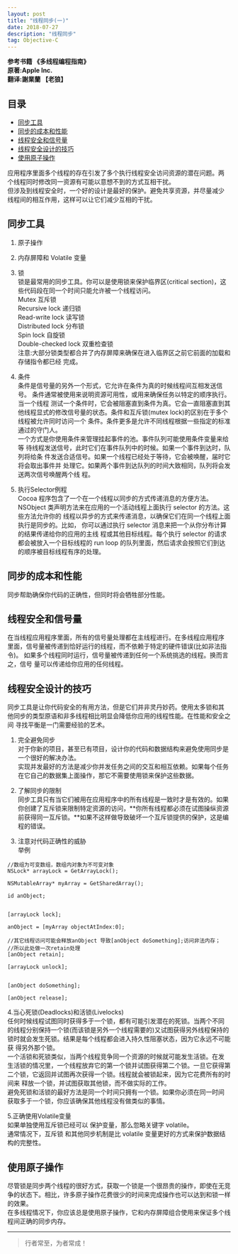 ```yaml
---
layout: post
title: "线程同步(一)"
date: 2018-07-27
description: "线程同步"
tag: Objective-C
---
```







**参考书籍 《多线程编程指南》**   
**原著:Apple Inc.**    
**翻译:謝業蘭 【老狼】**   



## 目录


* [同步工具](#content0)
* [同步的成本和性能](#content1)
* [线程安全和信号量](#content2)
* [线程安全设计的技巧](#content3)
* [使用原子操作](#content3)






应用程序里面多个线程的存在引发了多个执行线程安全访问资源的潜在问题。两 个线程同时修改同一资源有可能以意想不到的方式互相干扰。    
但涉及到线程安全时，一个好的设计是最好的保护。避免共享资源，并尽量减少 线程间的相互作用，这样可以让它们减少互相的干扰。    



<!-- ************************************************ -->
## <a id="content0"></a>同步工具


1. 原子操作

2. 内存屏障和 Volatile 变量

3.  锁   
锁是最常用的同步工具。你可以是使用锁来保护临界区(critical section)，这 些代码段在同一个时间只能允许被一个线程访问。    
Mutex 互斥锁    
Recursive lock 递归锁   
Read-write lock 读写锁   
Distributed lock 分布锁   
Spin lock 自旋锁     
Double-checked lock 双重检查锁    
注意:大部分锁类型都合并了内存屏障来确保在进入临界区之前它前面的加载和存储指令都已经 完成。

4. 条件   
条件是信号量的另外一个形式，它允许在条件为真的时候线程间互相发送信号。 条件通常被使用来说明资源可用性，或用来确保任务以特定的顺序执行。当一个线程 测试一个条件时，它会被阻塞直到条件为真。它会一直阻塞直到其他线程显式的修改信号量的状态。条件和互斥锁(mutex lock)的区别在于多个线程被允许同时访问一个 条件。条件更多是允许不同线程根据一些指定的标准通过的守门人。    
一个方式是你使用条件来管理挂起事件的池。事件队列可能使用条件变量来给等 待线程发送信号，此时它们在事件队列中的时候。如果一个事件到达时，队列将给条 件发送合适信号。如果一个线程已经处于等待，它会被唤醒，届时它将会取出事件并 处理它。如果两个事件到达队列的时间大致相同，队列将会发送两次信号唤醒两个线 程。

5. 执行Selector例程    
Cocoa 程序包含了一个在一个线程以同步的方式传递消息的方便方法。NSObject 类声明方法来在应用的一个活动线程上面执行 selector 的方法。这些方法允许你的 线程以异步的方式来传递消息，以确保它们在同一个线程上面执行是同步的。比如， 你可以通过执行 selector 消息来把一个从你分布计算的结果传递给你的应用的主线 程或其他目标线程。每个执行 selector 的请求都会被放入一个目标线程的 run loop 的队列里面，然后请求会按照它们到达的顺序被目标线程有序的处理。

<!-- ************************************************ -->
## <a id="content1"></a>同步的成本和性能

同步帮助确保你代码的正确性，但同时将会牺牲部分性能。


<!-- ************************************************ -->
## <a id="content2"></a>线程安全和信号量

在当线程应用程序里面，所有的信号量处理都在主线程进行。在多线程应用程序 里面，信号量被传递到恰好运行的线程，而不依赖于特定的硬件错误(比如非法指令)。 如果多个线程同时运行，信号量被传递到任何一个系统挑选的线程。换而言之，信号 量可以传递给你应用的任何线程。

 
<!-- ************************************************ -->
## <a id="content3"></a>线程安全设计的技巧

同步工具是让你代码安全的有用方法，但是它们并非灵丹妙药。使用太多锁和其 他同步的类型原语和非多线程相比明显会降低你应用的线程性能。在性能和安全之间 寻找平衡是一门需要经验的艺术。  

1. 完全避免同步   
对于你新的项目，甚至已有项目，设计你的代码和数据结构来避免使用同步是一个很好的解决办法。    
实现并发最好的方法是减少你并发任务之间的交互和相互依赖。如果每个任务在它自己的数据集上面操作，那它不需要使用锁来保护这些数据。

2. 了解同步的限制    
同步工具只有当它们被用在应用程序中的所有线程是一致时才是有效的。如果你创建了互斥锁来限制特定资源的访问，**你所有线程都必须在试图操纵资源前获得同一互斥锁。**如果不这样做导致破坏一个互斥锁提供的保护，这是编程的错误。

3. 注意对代码正确性的威胁     
举例    

```objc
//数组为可变数组，数组内对象为不可变对象
NSLock* arrayLock = GetArrayLock();
   
NSMutableArray* myArray = GetSharedArray();
   
id anObject;
   
   
[arrayLock lock];
   
anObject = [myArray objectAtIndex:0];
   
//其它线程访问可能会释放anObject 导致[anObject doSomething];访问非法内存； 
//所以此处做一次retain处理
[anObject retain];
   
[arrayLock unlock];
   
   
[anObject doSomething];
   
[anObject release];
```

4.当心死锁(Deadlocks)和活锁(Livelocks)     
任何时候线程试图同时获得多于一个锁，都有可能引发潜在的死锁。当两个不同 的线程分别保持一个锁(而该锁是另外一个线程需要的)又试图获得另外线程保持的 锁时就会发生死锁。结果是每个线程都会进入持久性阻塞状态，因为它永远不可能获 得另外那个锁。   
一个活锁和死锁类似，当两个线程竞争同一个资源的时候就可能发生活锁。在发 生活锁的情况里，一个线程放弃它的第一个锁并试图获得第二个锁。一旦它获得第二个锁，它返回并试图再次获得一个锁。线程就会被锁起来，因为它花费所有的时间来 释放一个锁，并试图获取其他锁，而不做实际的工作。   
避免死锁和活锁的最好方法是同一个时间只拥有一个锁。如果你必须在同一时间 获取多于一个锁，你应该确保其他线程没有做类似的事情。

5.正确使用Volatile变量    
如果单独使用互斥锁已经可以 保护变量，那么忽略关键字 volatile。    
通常情况下，互斥锁 和其他同步机制是比 volatile 变量更好的方式来保护数据结构的完整性。    



<!-- ************************************************ -->
## <a id="content4"></a>使用原子操作

尽管锁是同步两个线程的很好方式，获取一个锁是一个很昂贵的操作，即使在无竞争的状态下。相比，许多原子操作花费很少的时间来完成操作也可以达到和锁一样的效果。    
在多线程情况下，你应该总是使用原子操作，它和内存屏障组合使用来保证多个线程间正确的同步内存。






----------
>  行者常至，为者常成！


